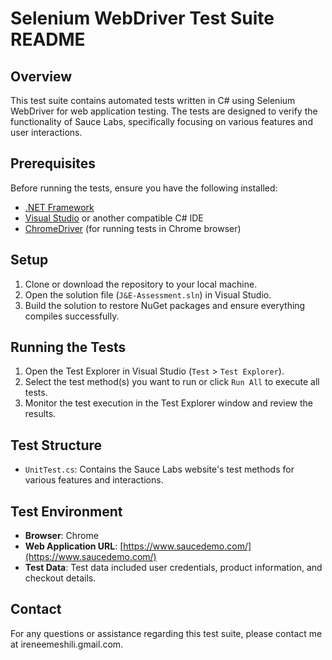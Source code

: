 
# Selenium WebDriver Test Suite README

## Overview

This test suite contains automated tests written in C# using Selenium WebDriver for web application testing. The tests are designed to verify the functionality of Sauce Labs, specifically focusing on various features and user interactions.

## Prerequisites

Before running the tests, ensure you have the following installed:

- [.NET Framework](https://dotnet.microsoft.com/download)
- [Visual Studio](https://visualstudio.microsoft.com/downloads/) or another compatible C# IDE
- [ChromeDriver](https://sites.google.com/a/chromium.org/chromedriver/downloads) (for running tests in Chrome browser)

## Setup

1. Clone or download the repository to your local machine.
2. Open the solution file (`J&E-Assessment.sln`) in Visual Studio.
3. Build the solution to restore NuGet packages and ensure everything compiles successfully.

## Running the Tests

1. Open the Test Explorer in Visual Studio (`Test` > `Test Explorer`).
2. Select the test method(s) you want to run or click `Run All` to execute all tests.
3. Monitor the test execution in the Test Explorer window and review the results.

## Test Structure

- `UnitTest.cs`: Contains the Sauce Labs website's test methods for various features and interactions.

## Test Environment

- **Browser**: Chrome
- **Web Application URL**: [https://www.saucedemo.com/](https://www.saucedemo.com/)
- **Test Data**: Test data included user credentials, product information, and checkout details.

## Contact

For any questions or assistance regarding this test suite, please contact me at ireneemeshili.gmail.com.
